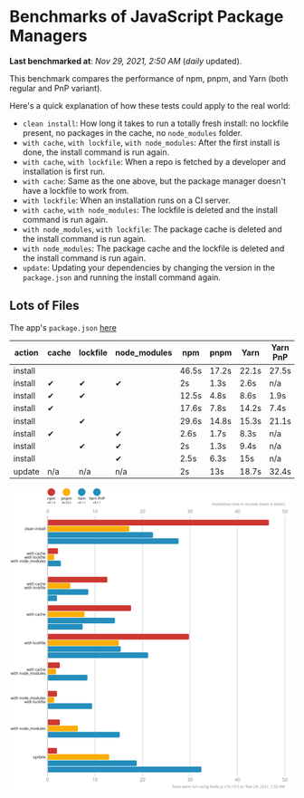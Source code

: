 # Benchmarks of JavaScript Package Managers

**Last benchmarked at**: _Nov 29, 2021, 2:50 AM_ (_daily_ updated).

This benchmark compares the performance of npm, pnpm, and Yarn (both regular and PnP variant).

Here's a quick explanation of how these tests could apply to the real world:

- `clean install`: How long it takes to run a totally fresh install: no lockfile present, no packages in the cache, no `node_modules` folder.
- `with cache`, `with lockfile`, `with node_modules`: After the first install is done, the install command is run again.
- `with cache`, `with lockfile`: When a repo is fetched by a developer and installation is first run.
- `with cache`: Same as the one above, but the package manager doesn't have a lockfile to work from.
- `with lockfile`: When an installation runs on a CI server.
- `with cache`, `with node_modules`: The lockfile is deleted and the install command is run again.
- `with node_modules`, `with lockfile`: The package cache is deleted and the install command is run again.
- `with node_modules`: The package cache and the lockfile is deleted and the install command is run again.
- `update`: Updating your dependencies by changing the version in the `package.json` and running the install command again.

## Lots of Files

The app's `package.json` [here](https://github.com/pnpm/pnpm.github.io/blob/main/benchmarks/fixtures/alotta-files/package.json)

| action  | cache | lockfile | node_modules| npm | pnpm | Yarn | Yarn PnP |
| ---     | ---   | ---      | ---         | --- | ---  | ---  | ---      |
| install |       |          |             | 46.5s | 17.2s | 22.1s | 27.5s |
| install | ✔     | ✔        | ✔           | 2s | 1.3s | 2.6s | n/a |
| install | ✔     | ✔        |             | 12.5s | 4.8s | 8.6s | 1.9s |
| install | ✔     |          |             | 17.6s | 7.8s | 14.2s | 7.4s |
| install |       | ✔        |             | 29.6s | 14.8s | 15.3s | 21.1s |
| install | ✔     |          | ✔           | 2.6s | 1.7s | 8.3s | n/a |
| install |       | ✔        | ✔           | 2s | 1.3s | 9.4s | n/a |
| install |       |          | ✔           | 2.5s | 6.3s | 15s | n/a |
| update  | n/a | n/a | n/a | 2s | 13s | 18.7s | 32.4s |

![Graph of the alotta-files results](../../static/img/benchmarks/alotta-files.svg)